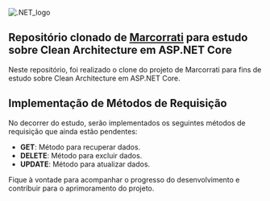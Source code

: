 ![.NET_logo](https://upload.wikimedia.org/wikipedia/commons/thumb/7/7d/Microsoft_.NET_logo.svg/100px-Microsoft_.NET_logo.svg.png)

## Repositório clonado de [Marcorrati](https://github.com/macoratti/CleanArchitecture_api) para estudo sobre Clean Architecture em ASP.NET Core

Neste repositório, foi realizado o clone do projeto de Marcorrati para fins de estudo sobre Clean Architecture em ASP.NET Core.

## Implementação de Métodos de Requisição

No decorrer do estudo, serão implementados os seguintes métodos de requisição que ainda estão pendentes:

- **GET**: Método para recuperar dados.
- **DELETE**: Método para excluir dados.
- **UPDATE**: Método para atualizar dados.

Fique à vontade para acompanhar o progresso do desenvolvimento e contribuir para o aprimoramento do projeto.
